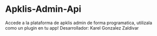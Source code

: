 # Apklis-Admin-Api
Accede a la plataforma de apklis admin de forma programatica, utilizala como un plugin en tu app! Desarrollador: Karel Gonzalez Zaldivar
